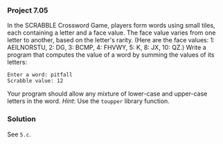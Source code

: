 ### Project 7.05
In the SCRABBLE Crossword Game, players form words using small tiles, each
containing a letter and a face value. The face value varies from one letter to
another, based on the letter's rarity. (Here are the face values: 1: AEILNORSTU,
2: DG, 3: BCMP, 4: FHVWY, 5: K, 8: JX, 10: QZ.) Write a program that computes
the value of a word by summing the values of its letters:

```
Enter a word: pitfall
Scrabble value: 12
```

Your program should allow any mixture of lower-case and upper-case letters in
the word. *Hint*: Use the `toupper` library function.

### Solution
See `5.c`.
